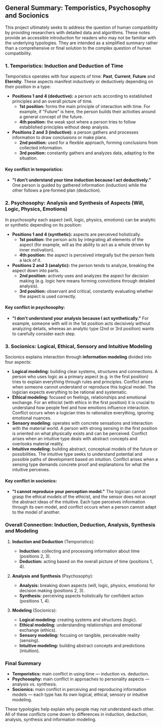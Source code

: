 ## General Summary: Temporistics, Psychosophy and Socionics

This project ultimately seeks to address the question of human compatibility by providing researchers with detailed data and algorithms. These notes provide an accessible introduction for readers who may not be familiar with the underlying typologies. They are intended as a simplified summary rather than a comprehensive or final solution to the complex question of human compatibility.

### **1. Temporistics: Induction and Deduction of Time**
Temporistics operates with four aspects of time: **Past**, **Current**, **Future** and **Eternity**. These aspects manifest inductively or deductively depending on their position in a type:
- **Positions 1 and 4 (deductive):** a person acts according to established principles and an overall picture of time.
  - **1st position:** forms the main principle of interaction with time. For example, if "Future" is here, the person builds their activities around a general concept of the future.
  - **4th position:** the weak spot where a person tries to follow established principles without deep analysis.
- **Positions 2 and 3 (inductive):** a person gathers and processes information to draw conclusions or make plans.
  - **2nd position:** used for a flexible approach, forming conclusions from collected information.
  - **3rd position:** constantly gathers and analyzes data, adapting to the situation.

#### **Key conflict in temporistics:**
- **"I don't understand your time induction because I act deductively."** One person is guided by gathered information (induction) while the other follows a pre‑formed plan (deduction).

### **2. Psychosophy: Analysis and Synthesis of Aspects (Will, Logic, Physics, Emotions)**
In psychosophy each aspect (will, logic, physics, emotions) can be analytic or synthetic depending on its position:
- **Positions 1 and 4 (synthetic):** aspects are perceived holistically.
  - **1st position:** the person acts by integrating all elements of the aspect (for example, will as the ability to act as a whole driven by inner motivation).
  - **4th position:** the aspect is perceived integrally but the person feels a lack of it.
- **Positions 2 and 3 (analytic):** the person tends to analyze, breaking the aspect down into parts.
  - **2nd position:** actively uses and analyzes the aspect for decision making (e.g. logic here means forming convictions through detailed analysis).
  - **3rd position:** observant and critical, constantly evaluating whether the aspect is used correctly.

#### **Key conflict in psychosophy:**
- **"I don't understand your analysis because I act synthetically."** For example, someone with will in the 1st position acts decisively without analyzing details, whereas an analytic type (2nd or 3rd position) wants to carefully consider each step.

### **3. Socionics: Logical, Ethical, Sensory and Intuitive Modeling**
Socionics explains interaction through **information modeling** divided into four aspects:
- **Logical modeling:** building clear systems, structures and connections. A person who uses logic as a primary aspect (e.g. in the first position) tries to explain everything through rules and principles. Conflict arises when someone cannot understand or reproduce this logical model. The logician expects everything to be rational and systematic.
- **Ethical modeling:** focused on feelings, relationships and emotional exchange. For an ethicist (with ethics in the first position) it is crucial to understand how people feel and how emotions influence interaction. Conflict occurs when a logician tries to rationalize everything, ignoring emotional nuances.
- **Sensory modeling:** operates with concrete sensations and interaction with the material world. A person with strong sensing in the first position is oriented on what physically exists and can be perceived. Conflict arises when an intuitive type deals with abstract concepts and overlooks material reality.
- **Intuitive modeling:** building abstract, conceptual models of the future or possibilities. The intuitive type seeks to understand potential and possible paths of development based on intuition. Conflict arises when a sensing type demands concrete proof and explanations for what the intuitive perceives.

#### **Key conflict in socionics:**
- **"I cannot reproduce your perception model."** The logician cannot grasp the ethical models of the ethicist, and the sensor does not accept the abstract ideas of the intuitive. Each type perceives information through its own model, and conflict occurs when a person cannot adapt to the model of another.

### **Overall Connection: Induction, Deduction, Analysis, Synthesis and Modeling**
1. **Induction and Deduction** (Temporistics):
   - **Induction:** collecting and processing information about time (positions 2, 3).
   - **Deduction:** acting based on the overall picture of time (positions 1, 4).

2. **Analysis and Synthesis** (Psychosophy):
   - **Analysis:** breaking down aspects (will, logic, physics, emotions) for decision making (positions 2, 3).
   - **Synthesis:** perceiving aspects holistically for confident action (positions 1, 4).

3. **Modeling** (Socionics):
   - **Logical modeling:** creating systems and structures (logic).
   - **Ethical modeling:** understanding relationships and emotional exchange (ethics).
   - **Sensory modeling:** focusing on tangible, perceivable reality (sensing).
   - **Intuitive modeling:** building abstract concepts and predictions (intuition).

### **Final Summary**
- **Temporistics:** main conflict in using time — induction vs. deduction.
- **Psychosophy:** main conflict in approaches to personality aspects — analysis vs. synthesis.
- **Socionics:** main conflict in perceiving and reproducing information models — each type has its own logical, ethical, sensory or intuitive modeling.

These typologies help explain why people may not understand each other. All of these conflicts come down to differences in induction, deduction, analysis, synthesis and information modeling.
